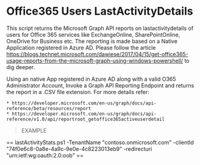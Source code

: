 # Office365 Users LastActivityDetails

This script returns the Microsoft Graph API reports on lastactivitydetails of users for Office 365 services like ExchangeOnline, SharePointOnline, OneDrive for Business etc.
The reporting is made based on a Native Application registered in Azure AD. Please follow the article https://blogs.technet.microsoft.com/dawiese/2017/04/15/get-office365-usage-reports-from-the-microsoft-graph-using-windows-powershell/ to dig deeper.

Using an native App registered in Azure AD along with a valid O365 Administrator Account, Invoke a Graph API Reporting Endpoint and returns the report in a .CSV file extension.
For more details refer:

    * https://developer.microsoft.com/en-us/graph/docs/api-reference/beta/resources/report
    * https://developer.microsoft.com/en-us/graph/docs/api-reference/v1.0/api/reportroot_getoffice365activeuserdetail


> EXAMPLE

== lastActivityStats.ps1 -TenantName "contoso.onmicrosoft.com" -clientId "74f0e6c8-0a8e-4a9c-9e0e-4c8223013eb9" -redirecturi "urn:ietf:wg:oauth:2.0:oob" ==
